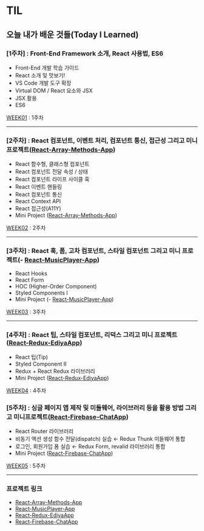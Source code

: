 # TIL
오늘 내가 배운 것들(Today I Learned)   
---------------------------------------
### [1주차] : Front-End Framework 소개, React 사용법, ES6
- Front-End 개발 학습 가이드
- React 소개 및 맛보기!
- VS Code 개발 도구 확장
- Virtual DOM / React 요소와 JSX
- JSX 활용
- ES6

[WEEK01](https://github.com/limeunseop/TIL-React-Framework/blob/master/WEEK01.md) : 1주차

---------------------------------------
### [2주차] : React 컴포넌트, 이벤트 처리, 컴포넌트 통신, 접근성 그리고 미니 프로젝트([React-Array-Methods-App](https://github.com/LimEunSeop/React-Array-Methods-App))
- React 함수형, 클래스형 컴포넌트
- React 컴포넌트 전달 속성 / 상태
- React 컴포넌트 라이프 사이클 훅
- React 이벤트 핸들링
- React 컴포넌트 통신
- React Context API
- React 접근성(A11Y)
- Mini Project ([React-Array-Methods-App](https://github.com/LimEunSeop/React-Array-Methods-App))

[WEEK02](https://github.com/limeunseop/TIL-React-Framework/blob/master/WEEK02.md) : 2주차

---------------------------------------

### [3주차] : React 훅, 폼, 고차 컴포넌트, 스타일 컴포넌트 그리고 미니 프로젝트(- [React-MusicPlayer-App](https://github.com/LimEunSeop/React-MusicPlayer-App))
- React Hooks
- React Form
- HOC (Higher-Order Component)
- Styled Components I
- Mini Project (- [React-MusicPlayer-App](https://github.com/LimEunSeop/React-MusicPlayer-App))

[WEEK03](https://github.com/limeunseop/TIL-React-Framework/blob/master/WEEK03.md) : 3주차

---------------------------------------

### [4주차] : React 팁, 스타일 컴포넌트, 리덕스 그리고 미니 프로젝트([React-Redux-EdiyaApp](https://github.com/LimEunSeop/React-Redux-EdiyaApp)) 
- React 팁(Tip)
- Styled Component II
- Redux + React Redux 라이브러리
- Mini Project ([React-Redux-EdiyaApp](https://github.com/LimEunSeop/React-Redux-EdiyaApp))

[WEEK04](https://github.com/limeunseop/TIL-React-Framework/blob/master/WEEK04.md) : 4주차

### [5주차] : 싱글 페이지 앱 제작 및 미들웨어, 라이브러리 등을 활용 방법 그리고 미니프로젝트([React-Firebase-ChatApp](https://github.com/LimEunSeop/React-Firebase-ChatApp))
- React Router 라이브러리
- 비동기 액션 생성 함수 전달(dispatch) 실습 ← Redux Thunk 미들웨어 통합
- 로그인, 회원가입 폼 실습 ← Redux Form, revalid 라이브러리 통합
- Mini Project ([React-Firebase-ChatApp](https://github.com/LimEunSeop/React-Firebase-ChatApp))

[WEEK05](https://github.com/limeunseop/TIL-React-Framework/blob/master/WEEK05.md) : 5주차

---------------------------------------

### 프로젝트 링크

- [React-Array-Methods-App](https://github.com/LimEunSeop/React-Array-Methods-App)
- [React-MusicPlayer-App](https://github.com/LimEunSeop/React-MusicPlayer-App)
- [React-Redux-EdiyaApp](https://github.com/LimEunSeop/React-Redux-EdiyaApp)
- [React-Firebase-ChatApp](https://github.com/LimEunSeop/React-Firebase-ChatApp)
